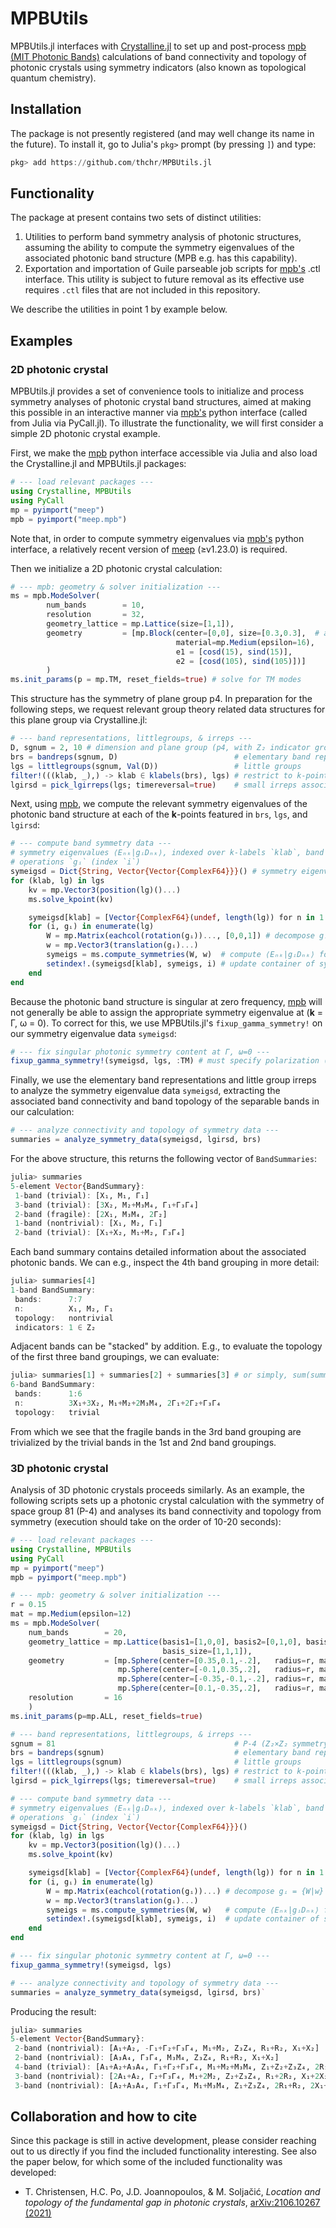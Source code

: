 # MPBUtils

MPBUtils.jl interfaces with [Crystalline.jl](https://github.com/thchr/Crystalline.jl) to set up and post-process [mpb (MIT Photonic Bands)](https://github.com/NanoComp/mpb) calculations of band connectivity and topology of photonic crystals using symmetry indicators (also known as topological quantum chemistry).

## Installation

The package is not presently registered (and may well change its name in the future). To install it, go to Julia's `pkg>` prompt (by pressing `]`) and type:
```jl
pkg> add https://github.com/thchr/MPBUtils.jl
```

## Functionality

The package at present contains two sets of distinct utilities:

1. Utilities to perform band symmetry analysis of photonic structures, assuming the ability to compute the symmetry eigenvalues of the associated photonic band structure (MPB e.g. has this capability).
2. Exportation and importation of Guile parseable job scripts for [mpb's](https://github.com/NanoComp/mpb) .ctl interface. This utility is subject to future removal as its effective use requires `.ctl` files that are not included in this repository.

We describe the utilities in point 1 by example below.

## Examples

### 2D photonic crystal

MPBUtils.jl provides a set of convenience tools to initialize and process symmetry analyses of photonic crystal band structures, aimed at making this possible in an interactive manner via [mpb's](https://github.com/NanoComp/mpb) python interface (called from Julia via PyCall.jl). To illustrate the functionality, we will first consider a simple 2D photonic crystal example.

First, we make the [mpb](https://github.com/NanoComp/mpb) python interface accessible via Julia and also load the Crystalline.jl and MPBUtils.jl packages:
```jl
# --- load relevant packages ---
using Crystalline, MPBUtils
using PyCall
mp = pyimport("meep")
mpb = pyimport("meep.mpb")
```
Note that, in order to compute symmetry eigenvalues via [mpb's](https://github.com/NanoComp/mpb)  python interface, a relatively recent version of [meep](https://github.com/NanoComp/meep) (≥v1.23.0) is required.

Then we initialize a 2D photonic crystal calculation:
```jl
# --- mpb: geometry & solver initialization ---
ms = mpb.ModeSolver(
        num_bands        = 10,
        resolution       = 32,
        geometry_lattice = mp.Lattice(size=[1,1]),
        geometry         = [mp.Block(center=[0,0], size=[0.3,0.3],  # a 15° rotated square
                                     material=mp.Medium(epsilon=16),
                                     e1 = [cosd(15), sind(15)],
                                     e2 = [cosd(105), sind(105)])]
        )
ms.init_params(p = mp.TM, reset_fields=true) # solve for TM modes
```

This structure has the symmetry of plane group p4. In preparation for the following steps, we request relevant group theory related data structures for this plane group via Crystalline.jl:
```jl
# --- band representations, littlegroups, & irreps ---
D, sgnum = 2, 10 # dimension and plane group (p4, with Z₂ indicator group)
brs = bandreps(sgnum, D)                          # elementary band representations
lgs = littlegroups(sgnum, Val(D))                 # little groups
filter!(((klab, _),) -> klab ∈ klabels(brs), lgs) # restrict to k-points in `brs`
lgirsd = pick_lgirreps(lgs; timereversal=true)    # small irreps associated with `lgs`
```

Next, using [mpb](https://github.com/NanoComp/mpb), we compute the relevant symmetry eigenvalues of the photonic band structure at each of the **k**-points featured in `brs`, `lgs`, and `lgirsd`:
```jl
# --- compute band symmetry data ---
# symmetry eigenvalues ⟨Eₙₖ|gᵢDₙₖ⟩, indexed over k-labels `klab`, band indices `n`, and
# operations `gᵢ` (index `i`)
symeigsd = Dict{String, Vector{Vector{ComplexF64}}}() # symmetry eigenvalues ⟨Eₙₖ|gᵢDₙₖ⟩
for (klab, lg) in lgs
    kv = mp.Vector3(position(lg)()...)
    ms.solve_kpoint(kv)

    symeigsd[klab] = [Vector{ComplexF64}(undef, length(lg)) for n in 1:ms.num_bands]
    for (i, gᵢ) in enumerate(lg)
        W = mp.Matrix(eachcol(rotation(gᵢ))..., [0,0,1]) # decompose gᵢ = {W|w}
        w = mp.Vector3(translation(gᵢ)...)
        symeigs = ms.compute_symmetries(W, w)  # compute ⟨Eₙₖ|gᵢDₙₖ⟩ for all bands
        setindex!.(symeigsd[klab], symeigs, i) # update container of symmetry eigenvalues
    end
end
```

Because the photonic band structure is singular at zero frequency, [mpb](https://github.com/NanoComp/mpb) will not generally be able to assign the appropriate symmetry eigenvalue at (**k** = Γ, ω = 0).
To correct for this, we use MPBUtils.jl's `fixup_gamma_symmetry!` on our symmetry eigenvalue data `symeigsd`:
```jl
# --- fix singular photonic symmetry content at Γ, ω=0 ---
fixup_gamma_symmetry!(symeigsd, lgs, :TM) # must specify polarization (:TE or :TM) for `D=2`
```

Finally, we use the elementary band representations and little group irreps to analyze the symmetry eigenvalue data `symeigsd`, extracting the associated band connectivity and band topology of the separable bands in our calculation:
```jl
# --- analyze connectivity and topology of symmetry data ---
summaries = analyze_symmetry_data(symeigsd, lgirsd, brs)
```

For the above structure, this returns the following vector of `BandSummaries`:
```jl
julia> summaries
5-element Vector{BandSummary}:
 1-band (trivial): [X₁, M₁, Γ₁]
 3-band (trivial): [3X₂, M₂+M₃M₄, Γ₁+Γ₃Γ₄]
 2-band (fragile): [2X₁, M₃M₄, 2Γ₂]
 1-band (nontrivial): [X₁, M₂, Γ₁]
 2-band (trivial): [X₁+X₂, M₁+M₂, Γ₃Γ₄]
```

Each band summary contains detailed information about the associated photonic bands. We can e.g., inspect the 4th band grouping in more detail:
```jl
julia> summaries[4]
1-band BandSummary:
 bands:      7:7
 n:          X₁, M₂, Γ₁
 topology:   nontrivial
 indicators: 1 ∈ Z₂
```

Adjacent bands can be "stacked" by addition. E.g., to evaluate the topology of the first three band groupings, we can evaluate:
```jl
julia> summaries[1] + summaries[2] + summaries[3] # or simply, sum(summaries[1:3])
6-band BandSummary:
 bands:      1:6
 n:          3X₁+3X₂, M₁+M₂+2M₃M₄, 2Γ₁+2Γ₂+Γ₃Γ₄
 topology:   trivial
```
From which we see that the fragile bands in the 3rd band grouping are trivialized by the trivial bands in the 1st and 2nd band groupings.

### 3D photonic crystal

Analysis of 3D photonic crystals proceeds similarly.
As an example, the following scripts sets up a photonic crystal calculation with the symmetry of space group 81 (P-4) and analyses its band connectivity and topology from symmetry (execution should take on the order of 10-20 seconds):

```jl
# --- load relevant packages ---
using Crystalline, MPBUtils
using PyCall
mp = pyimport("meep")
mpb = pyimport("meep.mpb")

# --- mpb: geometry & solver initialization ---
r = 0.15
mat = mp.Medium(epsilon=12)
ms = mpb.ModeSolver(
    num_bands        = 20,
    geometry_lattice = mp.Lattice(basis1=[1,0,0], basis2=[0,1,0], basis3=[0,0,1],
                                  basis_size=[1,1,1]),
    geometry         = [mp.Sphere(center=[0.35,0.1,-.2],   radius=r, material=mat),
                        mp.Sphere(center=[-0.1,0.35,.2],   radius=r, material=mat),
                        mp.Sphere(center=[-0.35,-0.1,-.2], radius=r, material=mat),
                        mp.Sphere(center=[0.1,-0.35,.2],   radius=r, material=mat)],
    resolution       = 16
    )
ms.init_params(p=mp.ALL, reset_fields=true)

# --- band representations, littlegroups, & irreps ---
sgnum = 81                                        # P-4 (Z₂×Z₂ symmetry indicator group)
brs = bandreps(sgnum)                             # elementary band representations
lgs = littlegroups(sgnum)                         # little groups
filter!(((klab, _),) -> klab ∈ klabels(brs), lgs) # restrict to k-points in `brs`
lgirsd = pick_lgirreps(lgs; timereversal=true)    # small irreps associated with `lgs`

# --- compute band symmetry data ---
# symmetry eigenvalues ⟨Eₙₖ|gᵢDₙₖ⟩, indexed over k-labels `klab`, band indices `n`, and
# operations `gᵢ` (index `i`)
symeigsd = Dict{String, Vector{Vector{ComplexF64}}}()
for (klab, lg) in lgs
    kv = mp.Vector3(position(lg)()...)
    ms.solve_kpoint(kv)

    symeigsd[klab] = [Vector{ComplexF64}(undef, length(lg)) for n in 1:ms.num_bands]
    for (i, gᵢ) in enumerate(lg)
        W = mp.Matrix(eachcol(rotation(gᵢ))...) # decompose gᵢ = {W|w}
        w = mp.Vector3(translation(gᵢ)...)
        symeigs = ms.compute_symmetries(W, w)   # compute ⟨Eₙₖ|gᵢDₙₖ⟩ for all bands
        setindex!.(symeigsd[klab], symeigs, i)  # update container of symmetry eigenvalues
    end
end

# --- fix singular photonic symmetry content at Γ, ω=0 ---
fixup_gamma_symmetry!(symeigsd, lgs)

# --- analyze connectivity and topology of symmetry data ---
summaries = analyze_symmetry_data(symeigsd, lgirsd, brs)`
```

Producing the result:
```jl
julia> summaries
5-element Vector{BandSummary}:
 2-band (nontrivial): [A₁+A₂, -Γ₁+Γ₂+Γ₃Γ₄, M₁+M₂, Z₃Z₄, R₁+R₂, X₁+X₂]
 2-band (nontrivial): [A₃A₄, Γ₃Γ₄, M₃M₄, Z₃Z₄, R₁+R₂, X₁+X₂]
 4-band (trivial): [A₁+A₂+A₃A₄, Γ₁+Γ₂+Γ₃Γ₄, M₁+M₂+M₃M₄, Z₁+Z₂+Z₃Z₄, 2R₁+2R₂, 2X₁+2X₂]
 3-band (nontrivial): [2A₁+A₂, Γ₂+Γ₃Γ₄, M₁+2M₂, Z₂+Z₃Z₄, R₁+2R₂, X₁+2X₂]
 3-band (nontrivial): [A₂+A₃A₄, Γ₁+Γ₃Γ₄, M₁+M₃M₄, Z₁+Z₃Z₄, 2R₁+R₂, 2X₁+X₂]
```

## Collaboration and how to cite

Since this package is still in active development, please consider reaching out to us directly if you find the included functionality interesting.
See also the paper below, for which some of the included functionality was developed:

- T. Christensen, H.C. Po, J.D. Joannopoulos, & M. Soljačić, *Location and topology of the fundamental gap in photonic crystals*, [arXiv:2106.10267 (2021)](https://arxiv.org/abs/2106.10267)
